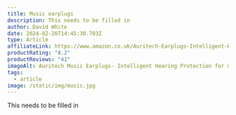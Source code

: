 ```yaml
---
title: Music earplugs
description: This needs to be filled in
author: David White
date: 2024-02-26T14:45:30.703Z
type: Article
affiliateLink: https://www.amazon.co.uk/Auritech-Earplugs-Intelligent-Hearing-Protection/dp/B00DEJDAZQ?maas=maas_adg_B4BC438E3258C0E4687516CF93C21EE1_afap_abs&ref_=aa_maas&tag=maas
productRating: "4.2"
productReviews: "41"
imageAlt: Auritech Music Earplugs- Intelligent Hearing Protection for music lovers
tags:
  - article
image: /static/img/music.jpg
---
```

This needs to be filled in
